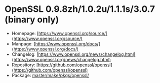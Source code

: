 # OpenSSL 0.9.8zh/1.0.2u/1.1.1s/3.0.7 (binary only)
 - Homepage: [https://www.openssl.org/source/](https://www.openssl.org/source/)
 - Manpage: [https://www.openssl.org/docs/](https://www.openssl.org/docs/)
 - Changelog: [https://www.openssl.org/news/changelog.html](https://www.openssl.org/news/changelog.html)
 - Repository: [https://github.com/openssl/openssl](https://github.com/openssl/openssl)
 - Package: [master/make/pkgs/openssl/](https://github.com/Freetz-NG/freetz-ng/tree/master/make/pkgs/openssl/)

